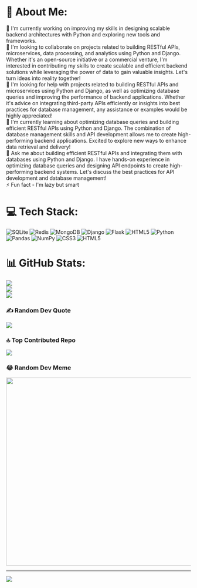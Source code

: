 # 💫 About Me:
🔭 I'm currently working on improving my skills in designing scalable backend architectures with Python and exploring new tools and frameworks. <br>👯 I'm looking to collaborate on projects related to building RESTful APIs, microservices, data processing, and analytics using Python and Django. Whether it's an open-source initiative or a commercial venture, I'm interested in contributing my skills to create scalable and efficient backend solutions while leveraging the power of data to gain valuable insights. Let's turn ideas into reality together! <br>🤝 I'm looking for help with projects related to building RESTful APIs and microservices using Python and Django, as well as optimizing database queries and improving the performance of backend applications. Whether it's advice on integrating third-party APIs efficiently or insights into best practices for database management, any assistance or examples would be highly appreciated! <br>🌱 I'm currently learning about optimizing database queries and building efficient RESTful APIs using Python and Django. The combination of database management skills and API development allows me to create high-performing backend applications. Excited to explore new ways to enhance data retrieval and delivery! <br>💬 Ask me about building efficient RESTful APIs and integrating them with databases using Python and Django. I have hands-on experience in optimizing database queries and designing API endpoints to create high-performing backend systems. Let's discuss the best practices for API development and database management! <br>⚡ Fun fact - I'm lazy but smart


# 💻 Tech Stack:
![SQLite](https://img.shields.io/badge/sqlite-%2307405e.svg?style=for-the-badge&logo=sqlite&logoColor=white) ![Redis](https://img.shields.io/badge/redis-%23DD0031.svg?style=for-the-badge&logo=redis&logoColor=white) ![MongoDB](https://img.shields.io/badge/MongoDB-%234ea94b.svg?style=for-the-badge&logo=mongodb&logoColor=white) ![Django](https://img.shields.io/badge/django-%23092E20.svg?style=for-the-badge&logo=django&logoColor=white) ![Flask](https://img.shields.io/badge/flask-%23000.svg?style=for-the-badge&logo=flask&logoColor=white) ![HTML5](https://img.shields.io/badge/html5-%23E34F26.svg?style=for-the-badge&logo=html5&logoColor=white) ![Python](https://img.shields.io/badge/python-3670A0?style=for-the-badge&logo=python&logoColor=ffdd54) ![Pandas](https://img.shields.io/badge/pandas-%23150458.svg?style=for-the-badge&logo=pandas&logoColor=white) ![NumPy](https://img.shields.io/badge/numpy-%23013243.svg?style=for-the-badge&logo=numpy&logoColor=white) ![CSS3](https://img.shields.io/badge/css3-%231572B6.svg?style=for-the-badge&logo=css3&logoColor=white) ![HTML5](https://img.shields.io/badge/html5-%23E34F26.svg?style=for-the-badge&logo=html5&logoColor=white)
# 📊 GitHub Stats:
![](https://github-readme-stats.vercel.app/api?username=NazarSikora&theme=tokyonight&hide_border=false&include_all_commits=false&count_private=false)<br/>
![](https://github-readme-streak-stats.herokuapp.com/?user=NazarSikora&theme=tokyonight&hide_border=false)<br/>
![](https://github-readme-stats.vercel.app/api/top-langs/?username=NazarSikora&theme=tokyonight&hide_border=false&include_all_commits=false&count_private=false&layout=compact)

### ✍️ Random Dev Quote
![](https://quotes-github-readme.vercel.app/api?type=horizontal&theme=tokyonight)

### 🔝 Top Contributed Repo
![](https://github-contributor-stats.vercel.app/api?username=NazarSikora&limit=5&theme=tokyonight&combine_all_yearly_contributions=true)

### 😂 Random Dev Meme
<img src="https://rm.up.railway.app/" width="512px"/>

---
[![](https://visitcount.itsvg.in/api?id=NazarSikora&icon=0&color=0)](https://visitcount.itsvg.in)

<!-- Proudly created with GPRM ( https://gprm.itsvg.in ) -->
